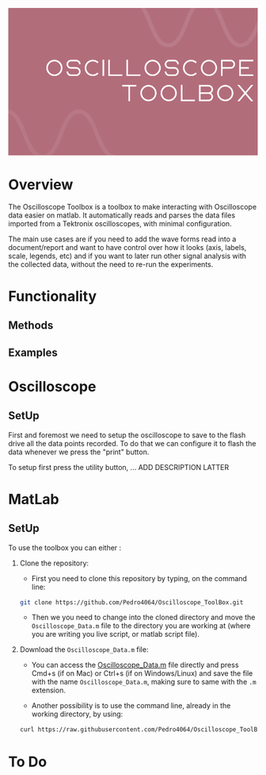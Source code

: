![](docs/Logo.png)
# Overview
The Oscilloscope Toolbox is a toolbox to make interacting with Oscilloscope data easier on matlab. It automatically reads and parses the data files imported from a Tektronix oscilloscopes, with minimal configuration. 

The main use cases are if you need to add the wave forms read into a document/report and want to have control over how it looks (axis, labels, scale, legends, etc) and if you want to later run other signal analysis with the collected data, without the need to re-run the experiments.


# Functionality

## Methods 

## Examples

# Oscilloscope 

## SetUp
First and foremost we need to setup the oscilloscope to save to the flash drive all the data points recorded. To do that we can configure it to flash the data whenever we press the "print" button.

To setup first press the utility button, ... ADD DESCRIPTION LATTER

# MatLab 

##  SetUp
To use the toolbox you can either :

1. Clone the repository: 
    - First you need to clone this repository by typing, on the command line: 
    ```bash
    git clone https://github.com/Pedro4064/Oscilloscope_ToolBox.git
    ```

    - Then we you need to change into the cloned directory and move the `Oscilloscope_Data.m` file to the directory you are working at (where you are writing you live script, or matlab script file).

2. Download the `Oscilloscope_Data.m` file:
    - You can access the [Oscilloscope_Data.m](https://raw.githubusercontent.com/Pedro4064/Oscilloscope_ToolBox/master/Oscilloscope_Data.m) file directly and press Cmd+s (if on Mac) or Ctrl+s (if on Windows/Linux) and save the file with the name `Oscilloscope_Data.m`, making sure to same with the `.m` extension.

    - Another possibility is to use the command line, already in the working directory, by using:
    ```bash
    curl https://raw.githubusercontent.com/Pedro4064/Oscilloscope_ToolBox/master/Oscilloscope_Data.m > Oscilloscope_Data.m
    ```


# To Do
